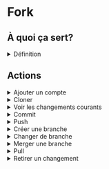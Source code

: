 # Fork

## À quoi ça sert?

<details>
<summary>Définition</summary>

Fork permet de cloner et interagir avec un repository Git.

C'est un outil visuel qui permet de remplacer la ligne de commande de Git.

Il permet également de visualiser les différentes branches et commits d'un projet.
</details>

## Actions

<details>
<summary>Ajouter un compte</summary>

Cliquez sur File/Accounts...

![alt text](ForkAccounts0.png)

Cliquez sur le +

![alt text](ForkAccounts1.png)

Cliquez sur **GitHub** et sur **Login**

![alt text](ForkAccounts2.png)

Faites l'authentification avec GitHub

![alt text](ConnectionAFork.png)

Si c'est fonctionnel le compte s'affiche comme ceci

![alt text](ForkAccounts3.png)

</details>

<details>
<summary>Cloner</summary>

Cliquez sur File/Clone...

![alt text](CloneRepositoryFork.png)

Il faut:
- Copier l'URL obtenu dans GitHub
- Choisir le répertoire
- Modifier le nom si nécessaire (normalement pas...)

![alt text](CloneRepositoryFork2.png)

</details>

<details>
<summary>Voir les changements courants</summary>

Cliquez sur **Local Changes** pour afficher les changements que vous avez fait.

![alt text](ForkLocalChanges.png)

On peut sélectionner le fichier que l'on veut voir à gauche et voir la différence à droite:

![alt text](ForkLocalChanges2.png)

L'option pour ignore les espaces blancs (et changement de ligne) est souvent intéressante

![alt text](ForkLocalChanges3.png)

</details>

<details>
<summary>Commit</summary>

Tout d'abord, déplacez les fichiers du commit dans la section **Staged**

Cliquez sur le bouton **Stage** pour déplacer le fichier

![alt text](ForkCommit1.png)

Vous pouvez également choisir l'option **Stage All** après un **clique droit**

![alt text](ForkCommit2.png)

Une fois que les changements sont TOUS dans la section Staged (Sauf si vous voulez ignore certains changements pour l'instant...)

Écrivez un nom et une description pour le commit et cliquez sur le bouton **Commit X File**

![alt text](ForkCommit3.png)

</details>

<details>
<summary>Push</summary>

Après un commit, on peut voir que l'on a des changements qui ne sont pas encore sur le serveur GitHub.

On le voit à gauche dans le menu de branches:

![alt text](ForkNotPushedYet.png)

Et en haut dans le menu central:

![alt text](ForkMenuBranches.png)

Note: On voit le nombre de commits qui n'ont pas encore été poussés sur le serveur (Dans ce cas, il y en a 1)

Appuyez sur le bouton Push

![alt text](ForkPushButton.png)

Vérifiez que l'on est dans la bonne branche et cliquez sur Push

![alt text](ForkPushMenu.png)

</details>

<details>
<summary>Créer une branche</summary>

En cliquant sur le bouton + du menu central

![alt text](ForkNewBranch.png)

![alt text](ForkNewBranch2.png)

![alt text](ForkNewBranch3.png)

</details>

<details>
<summary>Changer de branche</summary>

Changez de branche avec un clique droit sur la branche avec laquelle vous voulez travailler

![alt text](ForkBranchChange.png)

Ou faites simplement un **double clique** sur la branche!

La branche courante a un **crochet devant son nom**.

</details>

<details>
<summary>Merger une branche</summary>

- Il faut d'abord changer de branche pour être dans la branche où l'on veut merger! Généralement la branche main dans nos projets...
- Ensuite on peut faire un merge de la branche test vers la branche main

![alt text](ForkMerge1.png)

Gardez les options par défaut et cliquez sur Merge

![alt text](ForkMerge2.png)

Il faut maintenant faire un **Push**

</details>

<details>
<summary>Pull</summary>

Lorsque vous travaillez à la maison et que vous voulez obtenir les changements que vous avez fait à l'école, il faut faire un **Pull**!

Avant de faire un pull vous **pouvez** faire un **Fetch**. Le **Fetch** permet de connaître les changements du serveur, sans nécessairement les appliquer localement. On peut voir les changements avec une flèche vers le **BAS** et le nombre de commits sur le serveur qui n'ont pas encore obtenus.

Lorsque vous faites le **Pull**, vous allez obtenir **les changements sur le serveur** dans la **branche** où vous êtes.

![alt text](ForkPull.png)

Note: Pourquoi on a seulement besoin de le faire à la maison? Par défaut, lorsque l'on fait un clone, Fork va obtenir la version la plus récente d'une branche!

</details>

<details>
<summary>Retirer un changement</summary>

Si vous ne voules plus les changements que vous avez fait localement dans un fichier (C'était une erreur)

Faites Discard Changes... et confirmez votre choix

![alt text](ForkDiscardChanges.png)
</details>
